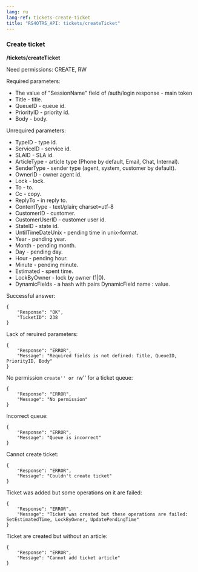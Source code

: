 ```yaml
---
lang: ru
lang-ref: tickets-create-ticket
title: "RS4OTRS_API: tickets/createTicket"
---
```


### Create ticket

**/tickets/createTicket**

Need permissions: CREATE, RW

Required parameters:

- The value of "SessionName" field of /auth/login response - main token
- Title - title.
- QueueID - queue id.
- PriorityID - priority id.
- Body - body.

Unrequired parameters:

- TypeID - type id.
- ServiceID - service id.
- SLAID - SLA id.
- ArticleType - article type (Phone by default, Email, Chat, Internal).
- SenderType - sender type (agent, system, customer by default).
- OwnerID - owner agent id.
- Lock - lock.
- To - to.
- Cc - copy.
- ReplyTo - in reply to.
- ContentType - text/plain; charset=utf-8
- CustomerID - customer.
- CustomerUserID - customer user id.
- StateID - state id.
- UntilTimeDateUnix - pending time in unix-format.
- Year - pending year.
- Month - pending month.
- Day - pending day.
- Hour - pending hour.
- Minute - pending minute.
- Estimated - spent time.
- LockByOwner - lock by owner (1\|0).
- DynamicFields - a hash with pairs DynamicField name : value.

Successful answer:

```
{
    "Response": "OK",
    "TicketID": 238
}
```

Lack of reruired parameters:

```
{
    "Response": "ERROR",
    "Message": "Required fields is not defined: Title, QueueID, PriorityID, Body"
}
```

No permission ``create'' or ``rw'' for a ticket queue:

```
{
    "Response": "ERROR",
    "Message": "No permission"
}
```

Incorrect queue:

```
{
    "Response": "ERROR",
    "Message": "Queue is incorrect"
}
```

Cannot create ticket:

```
{
    "Response": "ERROR",
    "Message": "Couldn't create ticket"
}
```

Ticket was added but some operations on it are failed:

```
{
    "Response": "ERROR",
    "Message": "Ticket was created but these operations are failed: SetEstimatedTime, LockByOwner, UpdatePendingTime"
}
```

Ticket are created but without an article:

```
{
    "Response": "ERROR",
    "Message": "Cannot add ticket article"
}
```
